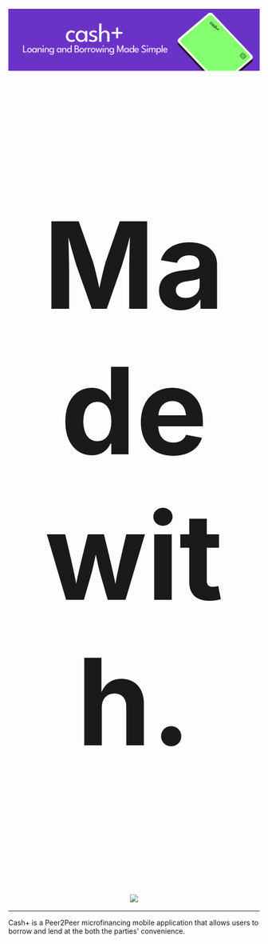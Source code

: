 ![Logo](https://github.com/snagalak/cashplus/blob/bfd5092178d6e00a3bc558ae4f6ff2812eee8425/iPhone%2014%20-%202.png)
<p align="center" style="font-size:240px;">
<b>Made with.</b>
</p>
<p align="center">
  <img src="https://skillicons.dev/icons?i=swift,figma">
</p>

- - - 

Cash+ is a Peer2Peer microfinancing mobile application that allows users to borrow and lend at the both the parties' convenience.
